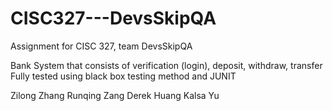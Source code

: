 # CISC327---DevsSkipQA
Assignment for CISC 327, team DevsSkipQA

Bank System that consists of verification (login), deposit, withdraw, transfer
Fully tested using black box testing method and JUNIT


Zilong Zhang
Runqing Zang
Derek Huang 
Kalsa Yu
